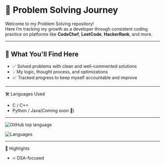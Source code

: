 # 🚀 Problem Solving Journey

Welcome to my Problem Solving repository!  
Here I’m tracking my growth as a developer through consistent coding practice on platforms like **CodeChef**, **LeetCode**, **HackerRank**, and more.

---

## 🧠 What You'll Find Here

- ✅ Solved problems with clean and well-commented solutions  
- 💡 My logic, thought process, and optimizations   
- 📈 Tracked progress to keep myself accountable and improve

---
🛠️ Languages Used
- C / C++
- Python / Java(Coming soon 🚧)

---
![GitHub top language](https://img.shields.io/github/languages/top/aniketbarai/ProblemSolving-Code)

![Languages](https://github-readme-stats.vercel.app/api/top-langs/?username=aniketbarai&repo=ProblemSolving-Code&layout=compact&theme=tokyonight)

---

🌟 Highlights
- 🔥 DSA-focused
